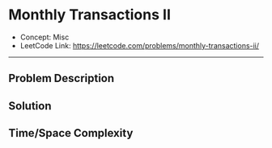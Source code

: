 # Monthly Transactions II

- Concept: Misc
- LeetCode Link: https://leetcode.com/problems/monthly-transactions-ii/

---

## Problem Description

## Solution

## Time/Space Complexity

